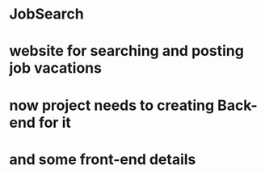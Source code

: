 # JobSearch
# website for searching and posting job vacations
# now project needs to creating Back-end for it
# and some front-end details

